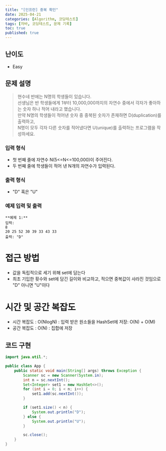 ```yaml
---
title: "[인프런] 중복 확인"
date: 2025-04-21
categories: [Algorithm, 코딩테스트]
tags: [자바, 코딩테스트, 문제 기록]
toc: true
published: true
---
```



## 난이도 
- Easy

## 문제 설명
> 현수네 반에는 N명의 학생들이 있습니다.  
> 선생님은 반 학생들에게 1부터 10,000,000까지의 자연수 중에서 각자가 좋아하는 숫자 하나 적어 내라고 했습니다.  
> 만약 N명의 학생들이 적어낸 숫자 중 중복된 숫자가 존재하면 D(duplication)를 출력하고,  
> N명이 모두 각자 다른 숫자를 적어냈다면 U(unique)를 출력하는 프로그램을 작성하세요.

### 입력 형식
- 첫 번째 줄에 자연수 N(5<=N<=100,000)이 주어진다.
- 두 번째 줄에 학생들이 적어 낸 N개의 자연수가 입력된다.

### 출력 형식
- "D" 혹은 "U"

### 예제 입력 및 출력
```plaintext
**예제 1:**
입력: 
8
20 25 52 30 39 33 43 33
출력: "D"
```

# 접근 방법
- 값을 독립적으로 세기 위해 set에 담는다
- 최초 기입한 횟수와 set에 담긴 길이와 비교하고, 적으면 중복값이 사라진 것임으로 "D" 아니면 "U"이다

# 시간 및 공간 복잡도
- 시간 복잡도 : O(NlogN) : 입력 받은 원소들을 HashSet에 저장: O(N) + O(M)
- 공간 복잡도 : O(N) : 집합에 저장


## 코드 구현
```java
import java.util.*;

public class App {
    public static void main(String[] args) throws Exception {
        Scanner sc = new Scanner(System.in);
        int n = sc.nextInt();
        Set<Integer> set1 = new HashSet<>();
        for (int i = 0; i < n; i++) {
            set1.add(sc.nextInt());
        }

        if (set1.size() < n) {
            System.out.println("D");
        } else {
            System.out.println("U");
        }

        sc.close();
    }
}

```